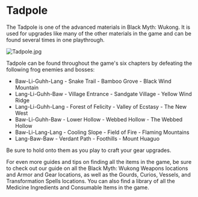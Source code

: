 # Tadpole

The Tadpole is one of the advanced materials in Black Myth: Wukong. It is used for upgrades like many of the other materials in the game and can be found several times in one playthrough. 

![Tadpole.jpg](https://oyster.ignimgs.com/mediawiki/apis.ign.com/black-myth-wukong/5/50/Tadpole.jpg)

Tadpole can be found throughout the game's six chapters by defeating the following frog enemies and bosses: 

  * Baw-Li-Guhh-Lang \- Snake Trail - Bamboo Grove - Black Wind Mountain
  * Lang-Li-Guhh-Baw \- Village Entrance - Sandgate Village - Yellow Wind Ridge
  * Lang-Li-Guhh-Lang \- Forest of Felicity - Valley of Ecstasy - The New West
  * Baw-Li-Guhh-Baw \- Lower Hollow - Webbed Hollow - The Webbed Hollow
  * Baw-Li-Lang-Lang \- Cooling Slope - Field of Fire - Flaming Mountains
  * Lang-Baw-Baw \- Verdant Path - Foothills - Mount Huaguo

Be sure to hold onto them as you play to craft your gear upgrades. 

For even more guides and tips on finding all the items in the game, be sure to check out our guide on all the Black Myth: Wukong Weapons locations and Armor and Gear locations, as well as the Gourds, Curios, Vessels, and Transformation Spells locations. You can also find a library of all the Medicine Ingredients and Consumable Items in the game. 
